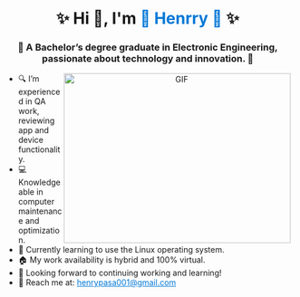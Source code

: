 <h1 align="center">✨ Hi 👋, I'm <a href="https://henrry-profile.com" target="_blank" style="color: #0078D7; text-decoration: none;">🌟 Henrry 🌟</a> ✨</h1>
<h3 align="center">🎨 A Bachelor’s degree graduate in Electronic Engineering, passionate about technology and innovation. 🚀</h3>

<a target="_blank" align="center">
  <img align="right" height="300" width="400" alt="GIF" src="https://media.giphy.com/media/SWoSkN6DxTszqIKEqv/giphy.gif">
</a>

<ul>
  <li>🔍 I’m experienced in QA work, reviewing app and device functionality.</li>
  <li>💻 Knowledgeable in computer maintenance and optimization.</li>
  <li>🐧 Currently learning to use the Linux operating system.</li>
  <li>🏠 My work availability is hybrid and 100% virtual.</li>
  <li>🚀 Looking forward to continuing working and learning!</li>
  <li>📧 Reach me at: <a href="mailto:henrypasa001@gmail.com" style="color: #0078D7;">henrypasa001@gmail.com</a></li>
  
</ul>
